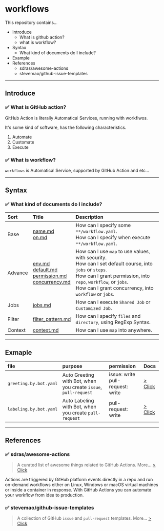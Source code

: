 # workflows

This repository contains...

- Introduce
    - What is github action?
    - what is workflow?
- Syntax
    - What kind of documents do I include?
- Example
- References
    - sdras/awesome-actions
    - stevemao/github-issue-templates

<hr>

## Introduce

### ✅ What is GitHub action?

GitHub Action is literally Automatical Services, running with workflwos.

It's some kind of software, has the following characteristics.

1. Automate
2. Customate
3. Execute

### ✅ What is workflow?

`workflows` is Automatical Service, supported by GitHub Action and etc...

<hr>

## Syntax

### ✅ What kind of documents do I include?

| Sort | Title | Description |
| :--- | :---- | :---------- |
| Base | [name.md]() <br> [on.md]() | How can I specify some `**/workflow.yaml`. <br> How can I specify when execute `**/workflow.yaml`. |
| Advance | [env.md]() <br> [default.md]() <br> [permission.md]() <br> [concurrency.md]() | How can I use `map` to use values, with security. <br> How can I set default course, into `jobs` or `steps`. <br> How can I grant permission, into `repo`, `workflow`, or `jobs`. <br> How can I grant concurrency, into `workflow` or `jobs`. |
| Jobs | [jobs.md]() | How can I execute `Shared Job` or `Customized Job`. |
| Filter | [filter_pattern.md]() | How can I specify `files` and `directory`, using RegExp Syntax. |
| Context | [context.md]() | How can I use `map` into anywhere. |

<hr>

## Exmaple

| file | purpose | permission | Docs |
| :--- | :------ | :--------- | :----- |
| `greeting.by.bot.yaml` | Auto Greeting with Bot, when you create `issue`, `pull-request` | issue: write <br> pull-request: write | [> Click]() |
| `labeling.by.bot.yaml` | Auto Labeling with Bot, when you create `pull-request` | pull-request: write | [> Click]() |

<hr>

## References

### ✅ sdras/awesome-actions

> A curated list of awesome things related to GitHub Actions.
> More... [> Click](https://github.com/sdras/awesome-actions)

Actions are triggered by GitHub platform events directly in a repo and run on-demand workflows either on Linux, Windows or macOS virtual machines or inside a container in response. With GitHub Actions you can automate your workflow from idea to production.

### ✅ stevemao/github-issue-templates

> A collection of GitHub `issue` and `pull-request` templates.
> More... [> Click](https://github.com/stevemao/github-issue-templates)